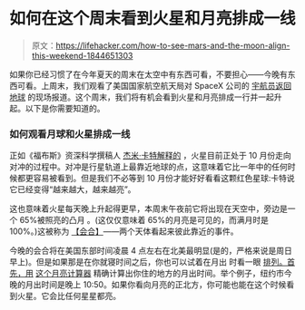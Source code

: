 # 如何在这个周末看到火星和月亮排成一线

> 原文：<https://lifehacker.com/how-to-see-mars-and-the-moon-align-this-weekend-1844651303>

如果你已经习惯了在今年夏天的周末在太空中有东西可看，不要担心——今晚有东西可看。上周末，我们观看了美国国家航空航天局对 SpaceX 公司的 [宇航员返回地球](https://lifehacker.com/how-to-watch-the-nasa-spacex-crew-come-back-to-earth-1844577647) 的现场报道。这个周末，我们将有机会看到火星和月亮排成一行并一起升起。以下是你需要知道的。



### 如何观看月球和火星排成一线

正如《福布斯》资深科学撰稿人 [杰米·卡特解释的](https://www.forbes.com/sites/jamiecartereurope/2020/08/05/mars-and-the-moon-will-align-this-friday-heres-when-and-where-you-can-see-a-marvellous-mars-rise/#467dccce6c4d) ，火星目前正处于 10 月份走向对冲的过程中。对冲是行星轨道上最靠近地球的点，这意味着它比一年中的任何时候都更容易被看到。但是我们不必等到 10 月份才能好好看看这颗红色星球:卡特说它已经变得“越来越大，越来越亮”。

这也意味着火星每天晚上升起得更早，本周末午夜前它将出现在天空中，旁边是一个 65%被照亮的凸月 。(这仅仅意味着 65%的月亮是可见的，而满月时是 100%。)这被称为 [【会合】](https://earthsky.org/astronomy-essentials/definition-conjunction-astronomy)——两个天体看起来彼此靠近的事件。

今晚的会合将在美国东部时间凌晨 4 点左右在北美最明显(是的，严格来说是周日早上)。但是如果那是在你就寝时间之后，你也可以试着在月出 时看一眼 [排列。首先，用](https://www.forbes.com/sites/jamiecartereurope/2020/08/05/mars-and-the-moon-will-align-this-friday-heres-when-and-where-you-can-see-a-marvellous-mars-rise/#467dccce6c4d) [这个月亮计算器](https://www.timeanddate.com/moon/) 精确计算出你住的地方的月出时间。举个例子，纽约市今晚的月出时间是晚上 10:50。如果你看向月亮的正北方，你可能也能在这个时候看到火星。它会比任何星星都亮。